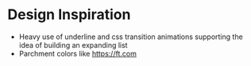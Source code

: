 # Design Inspiration
- Heavy use of underline and css transition animations supporting the idea of building an expanding list
- Parchment colors like https://ft.com